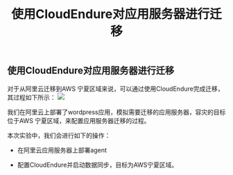 ﻿---
title: "使用CloudEndure对应用服务器进行迁移"
chapter: false
weight: 50
---

## 使用CloudEndure对应用服务器进行迁移

对于从阿里云迁移到AWS 宁夏区域来说，可以通过使用CloudEndure完成迁移，其过程如下所示：
![](/images/SyncWithCloudEndure/CE-workflow-ali.png)

我们在阿里云上部署了wordpress应用，模拟需要迁移的应用服务器，容灾的目标位于AWS 宁夏区域，来配置应用服务器迁移的过程。

本次实验中，我们会进行如下的操作：

* 在阿里云应用服务器上部署agent

* 配置CloudEndure并启动数据同步，目标为AWS宁夏区域。





